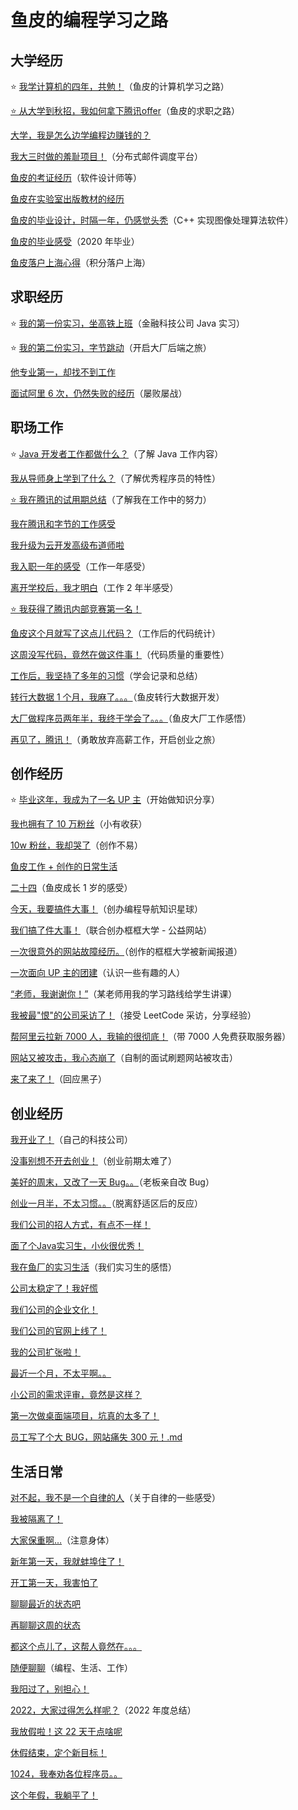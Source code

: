 # 鱼皮的编程学习之路

## 大学经历

⭐️ [我学计算机的四年，共勉！](大学经历/我学计算机的四年，共勉！.md)（鱼皮的计算机学习之路）

[⭐️ 从大学到秋招，我如何拿下腾讯offer](大学经历/从大学到秋招，我如何拿下腾讯offer.md)（鱼皮的求职之路）

[大学，我是怎么边学编程边赚钱的？](大学经历/大学，我是怎么边学编程边赚钱的？.md)

[我大三时做的羞耻项目！](大学经历/我大三时做的羞耻项目！.md)（分布式邮件调度平台）

[鱼皮的考证经历](大学经历/鱼皮的考证经历.md)（软件设计师等）

[鱼皮在实验室出版教材的经历](大学经历/鱼皮在实验室出版教材的经历.md)

[鱼皮的毕业设计，时隔一年，仍感觉头秃](大学经历/鱼皮的毕业设计，时隔一年，仍感觉头秃.md)（C++ 实现图像处理算法软件）

[鱼皮的毕业感受](大学经历/鱼皮的毕业感受.md)（2020 年毕业）

[鱼皮落户上海心得](大学经历/鱼皮落户上海心得.md)（积分落户上海）

## 求职经历

⭐️ [我的第一份实习，坐高铁上班](求职经历/我的第一份实习，坐高铁上班.md)（金融科技公司 Java 实习）

⭐️ [我的第二份实习，字节跳动](求职经历/我的第二份实习，字节跳动.md)（开启大厂后端之旅）

[他专业第一，却找不到工作](求职经历/他专业第一，却找不到工作.md)

[面试阿里 6 次，仍然失败的经历](求职经历/面试阿里6次，仍然失败的经历.md)（屡败屡战）

## 职场工作

⭐️ [Java 开发者工作都做什么？](职场工作/Java开发者工作都做什么？.md)（了解 Java 工作内容）

[我从导师身上学到了什么？](职场工作/我从导师身上学到了什么？.md)（了解优秀程序员的特性）

[⭐️ 我在腾讯的试用期总结](职场工作/我在腾讯的试用期总结.md)（了解我在工作中的努力）

[我在腾讯和字节的工作感受](职场工作/我在腾讯和字节的工作感受.md)

[我升级为云开发高级布道师啦](职场工作/我升级为云开发高级布道师啦.md)

[我入职一年的感受](职场工作/我入职一年的感受.md)（工作一年感受）

[离开学校后，我才明白](职场工作/离开学校后，我才明白.md)（工作 2 年半感受）

[⭐️ 我获得了腾讯内部竞赛第一名！](职场工作/我获得了腾讯内部竞赛第一名！.md)

[鱼皮这个月就写了这点儿代码？](职场工作/鱼皮这个月就写了这点儿代码？.md)（工作后的代码统计）

[这周没写代码，竟然在做这件事！](职场工作/这周没写代码，竟然在做这件事！.md)（代码质量的重要性）

[工作后，我坚持了多年的习惯](职场工作/工作后，我坚持了多年的习惯.md)（学会记录和总结）

[转行大数据 1 个月，我麻了。。。](职场工作/转行大数据1个月，我麻了。。。.md)（鱼皮转行大数据开发）

[大厂做程序员两年半，我终于学会了。。。](职场工作/大厂做程序员两年半，我终于学会了。。。.md)（鱼皮大厂工作感悟）

[再见了，腾讯！](职场工作/再见了，腾讯！.md)（勇敢放弃高薪工作，开启创业之旅）

## 创作经历

⭐️ [毕业这年，我成为了一名 UP 主](创作经历/毕业这年，我成为了一名UP主.md)（开始做知识分享）

[我也拥有了 10 万粉丝](创作经历/我也拥有了10万粉丝.md)（小有收获）

[10w 粉丝，我却哭了](创作经历/10w粉丝，我却哭了.md)（创作不易）

[鱼皮工作 + 创作的日常生活](创作经历/鱼皮工作+创作的日常生活.md)

[二十四](创作经历/二十四.md)（鱼皮成长 1 岁的感受）

[今天，我要搞件大事！](创作经历/今天，我要搞件大事！.md)（创办编程导航知识星球）

[我们搞了件大事！](创作经历/我们搞了件大事！.md)（联合创办框框大学 - 公益网站）

[一次很意外的网站故障经历。](创作经历/一次很意外的网站故障经历。.md)（创作的框框大学被新闻报道）

[一次面向 UP 主的团建](创作经历/一次面向UP主的团建.md)（认识一些有趣的人）

[“老师，我谢谢你！”](创作经历/“老师，我谢谢你！”.md)（某老师用我的学习路线给学生讲课）

[我被最"恨"的公司采访了！](创作经历/我被最恨的公司采访了！.md)（接受 LeetCode 采访，分享经验）

[帮阿里云拉新 7000 人，我输的很彻底！](创作经历/帮阿里云拉新7000人，我输的很彻底！.md)（带 7000 人免费获取服务器）

[网站又被攻击，我心态崩了](创作经历/网站又被攻击，我心态崩了.md)（自制的面试刷题网站被攻击）

[来了来了！](创作经历/来了来了！.md)（回应黑子）

## 创业经历

[我开业了！](创业经历/我开业了！.md)（自己的科技公司）

[没事别想不开去创业！](创业经历/没事别想不开去创业！.md)（创业前期太难了）

[美好的周末，又改了一天 Bug。。](创业经历/美好的周末，又改了一天Bug。。.md)（老板亲自改 Bug）

[创业一月半，不太习惯。。](创业经历/创业一月半，不太习惯。。.md)（脱离舒适区后的反应）

[我们公司的招人方式，有点不一样！](创业经历/我们公司的招人方式，有点不一样！.md)

[面了个Java实习生，小伙很优秀！](创业经历/面了个Java实习生，小伙很优秀！.md)

[我在鱼厂的实习生活](创业经历/我在鱼厂的实习生活.md)（我们实习生的感悟）

[公司太稳定了！我好慌](创业经历/公司太稳定了！我好慌.md)

[我们公司的企业文化！](创业经历/我们公司的企业文化！.md)

[我们公司的官网上线了！](创业经历/我们公司的官网上线了！.md)

[我的公司扩张啦！](创业经历/我的公司扩张啦！.md)

[最近一个月，不太平啊。。](创业经历/最近一个月，不太平啊。。.md)

[小公司的需求评审，竟然是这样？](创业经历/小公司的需求评审，竟然是这样？.md)

[第一次做桌面端项目，坑真的太多了！](创业经历/第一次做桌面端项目，坑真的太多了！.md)

[员工写了个大 BUG，网站痛失 300 元！.md](创业经历/员工写了个大%20BUG，网站痛失%20300%20元！.md)

## 生活日常

[对不起，我不是一个自律的人](生活日常/对不起，我不是一个自律的人.md)（关于自律的一些感受）

[我被隔离了！](生活日常/我被隔离了！.md)

[大家保重啊…](生活日常/大家保重啊….md)（注意身体）

[新年第一天，我就蚌埠住了！](生活日常/新年第一天，我就蚌埠住了！.md)

[开工第一天，我害怕了](生活日常/开工第一天，我害怕了.md)

[聊聊最近的状态吧](生活日常/聊聊最近的状态吧.md)

[再聊聊这周的状态](生活日常/再聊聊这周的状态.md)

[都这个点儿了，这帮人竟然在。。。](生活日常/都这个点儿了，这帮人竟然在。。。.md)

[随便聊聊](生活日常/随便聊聊.md)（编程、生活、工作）

[我阳过了，别担心！](生活日常/我阳过了，别担心！.md)

[2022，大家过得怎么样呢？](生活日常/2022，大家过得怎么样呢？.md)（2022 年度总结）

[我放假啦！这 22 天干点啥呢](生活日常/我放假啦！这22天干点啥呢.md)

[休假结束，定个新目标！](生活日常/休假结束，定个新目标！.md)

[1024，我奉劝各位程序员。。](生活日常/1024，我奉劝各位程序员。。.md)

[这个年假，我躺平了！](生活日常/这个年假，我躺平了！.md)